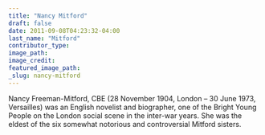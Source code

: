 ```yaml
---
title: "Nancy Mitford"
draft: false
date: 2011-09-08T04:23:32-04:00
last_name: "Mitford"
contributor_type:
image_path:
image_credit:
featured_image_path:
_slug: nancy-mitford
---
```


Nancy Freeman-Mitford, CBE (28 November 1904, London – 30 June 1973, Versailles) was an English novelist and biographer, one of the Bright Young People on the London social scene in the inter-war years. She was the eldest of the six somewhat notorious and controversial Mitford sisters.

